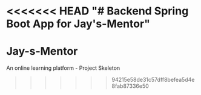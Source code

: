 <<<<<<< HEAD
"# Backend Spring Boot App for Jay's-Mentor" 
=======
# Jay-s-Mentor
An online learning platform - Project Skeleton
>>>>>>> 94215e58de31c57dff8befea5d4e8fab87336e50
